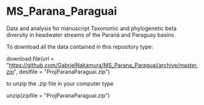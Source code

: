 # MS_Parana_Paraguai
Data and analysis for manuscript Taxonomic and phylogenetic beta diversity in headwater streams of the Paraná and Paraguay basins

To download all the data contained in this repository type:

download.file(url = "https://github.com/GabrielNakamura/MS_Parana_Paraguai/archive/master.zip", destfile = "ProjParanaParaguai.zip")

to unzip the .zip file in your computer type

unzip(zipfile = "ProjParanaParaguai.zip")
